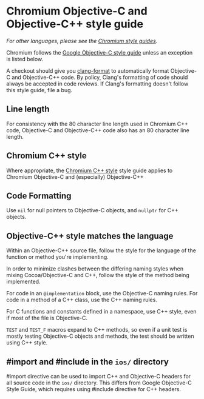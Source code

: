 # Chromium Objective-C and Objective-C++ style guide

_For other languages, please see the [Chromium style guides](https://chromium.googlesource.com/chromium/src/+/master/styleguide/styleguide.md)._

Chromium follows the
[Google Objective-C style guide](https://github.com/google/styleguide/blob/gh-pages/objcguide.md)
unless an exception is listed below.

A checkout should give you
[clang-format](https://chromium.googlesource.com/chromium/src/+/master/docs/clang_format.md)
to automatically format Objective-C and Objective-C++ code. By policy, Clang's
formatting of code should always be accepted in code reviews. If Clang's
formatting doesn't follow this style guide, file a bug.

## Line length

For consistency with the 80 character line length used in Chromium C++ code,
Objective-C and Objective-C++ code also has an 80 character line length.

## Chromium C++ style

Where appropriate, the [Chromium C++ style](../c++/c++.md) style guide applies
to Chromium Objective-C and (especially) Objective-C++

## Code Formatting

Use `nil` for null pointers to Objective-C objects, and `nullptr` for C++
objects.

## Objective-C++ style matches the language

Within an Objective-C++ source file, follow the style for the language of the
function or method you're implementing.

In order to minimize clashes between the differing naming styles when mixing
Cocoa/Objective-C and C++, follow the style of the method being implemented.

For code in an `@implementation` block, use the Objective-C naming rules. For
code in a method of a C++ class, use the C++ naming rules.

For C functions and constants defined in a namespace, use C++ style, even if
most of the file is Objective-C.

`TEST` and `TEST_F` macros expand to C++ methods, so even if a unit test is
mostly testing Objective-C objects and methods, the test should be written using
C++ style.

## #import and #include in the `ios/` directory

#import directive can be used to import C++ and Objective-C headers for all
source code in the `ios/` directory. This differs from Google Objective-C Style
Guide, which requires using #include directive for C++ headers.
